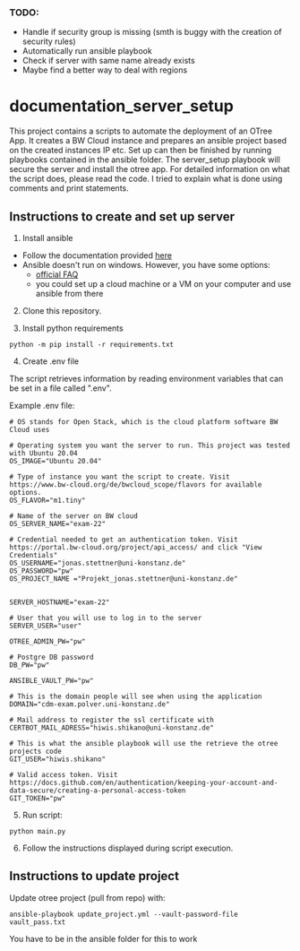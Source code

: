 ### TODO:
  - Handle if security group is missing (smth is buggy with the creation of security rules)
  - Automatically run ansible playbook
  - Check if server with same name already exists
  - Maybe find a better way to deal with regions

# documentation_server_setup

This project contains a scripts to automate the deployment of an OTree App. It creates a BW Cloud instance and prepares an ansible project based on the created instances IP etc. Set up can then be finished by running playbooks contained in the ansible folder. The server_setup playbook will secure the server and install the otree app. For detailed information on what the script does, please read the code. I tried to explain what is done using comments and print statements.

## Instructions to create and set up server

1. Install ansible

- Follow the documentation provided [here](https://docs.ansible.com/ansible/latest/installation_guide/intro_installation.html#installing-ansible-on-windows)
- Ansible doesn't run on windows. However, you have some options:
  - [official FAQ](https://docs.ansible.com/ansible/latest/user_guide/windows_faq.html#windows-faq-ansible)
  - you could set up a cloud machine or a VM on your computer and use ansible from there

2. Clone this repository.

3. Install python requirements

`python -m pip install -r requirements.txt`

4. Create .env file

The script retrieves information by reading environment variables that can be set in a file called ".env".

Example .env file:

```
# OS stands for Open Stack, which is the cloud platform software BW Cloud uses

# Operating system you want the server to run. This project was tested with Ubuntu 20.04
OS_IMAGE="Ubuntu 20.04"

# Type of instance you want the script to create. Visit https://www.bw-cloud.org/de/bwcloud_scope/flavors for available options.
OS_FLAVOR="m1.tiny"

# Name of the server on BW cloud
OS_SERVER_NAME="exam-22"

# Credential needed to get an authentication token. Visit https://portal.bw-cloud.org/project/api_access/ and click "View Credentials"
OS_USERNAME="jonas.stettner@uni-konstanz.de"
OS_PASSWORD="pw"
OS_PROJECT_NAME ="Projekt_jonas.stettner@uni-konstanz.de"


SERVER_HOSTNAME="exam-22"

# User that you will use to log in to the server
SERVER_USER="user"

OTREE_ADMIN_PW="pw"

# Postgre DB password
DB_PW="pw"

ANSIBLE_VAULT_PW="pw"

# This is the domain people will see when using the application
DOMAIN="cdm-exam.polver.uni-konstanz.de"

# Mail address to register the ssl certificate with
CERTBOT_MAIL_ADRESS="hiwis.shikano@uni-konstanz.de"

# This is what the ansible playbook will use the retrieve the otree projects code
GIT_USER="hiwis.shikano"

# Valid access token. Visit https://docs.github.com/en/authentication/keeping-your-account-and-data-secure/creating-a-personal-access-token
GIT_TOKEN="pw"
```

5. Run script:

`python main.py`

6. Follow the instructions displayed during script execution.

## Instructions to update project

Update otree project (pull from repo) with:

`ansible-playbook update_project.yml --vault-password-file vault_pass.txt`

You have to be in the ansible folder for this to work
